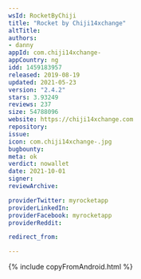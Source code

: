 ```yaml
---
wsId: RocketByChiji
title: "Rocket by Chiji14xchange"
altTitle: 
authors:
- danny
appId: com.chiji14xchange-
appCountry: ng
idd: 1459183957
released: 2019-08-19
updated: 2021-05-23
version: "2.4.2"
stars: 3.93249
reviews: 237
size: 54788096
website: https://chiji14xchange.com
repository: 
issue: 
icon: com.chiji14xchange-.jpg
bugbounty: 
meta: ok
verdict: nowallet
date: 2021-10-01
signer: 
reviewArchive:

providerTwitter: myrocketapp
providerLinkedIn: 
providerFacebook: myrocketapp
providerReddit: 

redirect_from:

---
```


{% include copyFromAndroid.html %}
